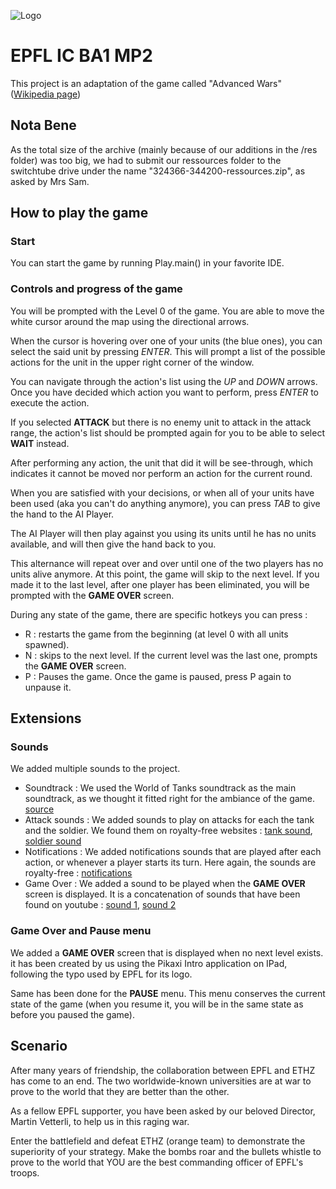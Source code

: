 
![Logo](https://upload.wikimedia.org/wikipedia/commons/f/f4/Logo_EPFL.svg)

# EPFL IC BA1 MP2

This project is an adaptation of the game called "Advanced Wars" ([Wikipedia page](https://fr.wikipedia.org/wiki/Advance_Wars))

## Nota Bene

As the total size of the archive (mainly because of our additions in the /res folder) was too big, we had to submit our 
ressources folder to the switchtube drive under the name "324366-344200-ressources.zip", as asked by Mrs Sam.

## How to play the game

### Start

You can start the game by running Play.main() in your favorite IDE.

### Controls and progress of the game

You will be prompted with the Level 0 of the game. You are able to move the white cursor around the map using the 
directional arrows.

When the cursor is hovering over one of your units (the blue ones), you can select the said unit by pressing *ENTER*. 
This will prompt a list of the possible actions for the unit in the upper right corner of the window.

You can navigate through the action's list using the *UP* and *DOWN* arrows. Once you have decided which action you want
to perform, press *ENTER* to execute the action.

If you selected **ATTACK** but there is no enemy unit to attack in the attack range, the action's list should be 
prompted again for you to be able to select **WAIT** instead.

After performing any action, the unit that did it will be see-through, which indicates it cannot be moved nor perform an
action for the current round.

When you are satisfied with your decisions, or when all of your units have been used (aka you can't do anything anymore),
you can press *TAB* to give the hand to the AI Player.

The AI Player will then play against you using its units until he has no units available, and will then give the hand 
back to you.

This alternance will repeat over and over until one of the two players has no units alive anymore. At this point, the 
game will skip to the next level. If you made it to the last level, after one player has been eliminated, you will be 
prompted with the **GAME OVER** screen.

During any state of the game, there are specific hotkeys you can press :
 - R : restarts the game from the beginning (at level 0 with all units spawned).
 - N : skips to the next level. If the current level was the last one, prompts the **GAME OVER** screen.
 - P : Pauses the game. Once the game is paused, press P again to unpause it.


## Extensions

### Sounds

We added multiple sounds to the project. 
 - Soundtrack : We used the World of Tanks soundtrack as the main soundtrack, as we thought it fitted right for the 
ambiance of the game. [source](https://www.youtube.com/watch?v=dqk_ZdVf4-o&list=PLslIWpE2CMxQWS5OosmPvx5pmiXNapiz-)
 - Attack sounds : We added sounds to play on attacks for each the tank and the soldier. We found them on royalty-free 
websites : [tank sound](https://mixkit.co/free-sound-effects/tanks/), [soldier sound](https://mixkit.co/free-sound-effects/gun/)
 - Notifications : We added notifications sounds that are played after each action, or whenever a player starts its turn.
Here again, the sounds are royalty-free : [notifications](https://notificationsounds.com/notification-sounds)
 - Game Over : We added a sound to be played when the **GAME OVER** screen is displayed. It is a concatenation of sounds
that have been found on youtube : [sound 1](https://www.youtube.com/watch?v=Gs5QvbD-hF0), [sound 2](https://www.youtube.com/watch?v=DLJwEalHQtw)

### Game Over and Pause menu

We added a **GAME OVER** screen that is displayed when no next level exists. it has been created by us using the Pikaxi 
Intro application on IPad, following the typo used by EPFL for its logo.

Same has been done for the **PAUSE** menu. This menu conserves the current state of the game (when you resume it, you 
will be in the same state as before you paused the game).


## Scenario

After many years of friendship, the collaboration between EPFL and ETHZ has come to an end. The two worldwide-known 
universities are at war to prove to the world that they are better than the other.

As a fellow EPFL supporter, you have been asked by our beloved Director, Martin Vetterli, to help us in this raging war.

Enter the battlefield and defeat ETHZ (orange team) to demonstrate the superiority of your strategy. Make the bombs roar
and the bullets whistle to prove to the world that YOU are the best commanding officer of EPFL's troops.
